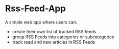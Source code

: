 # Rss-Feed-App
A simple web app where users can:
 * create their own list of tracked RSS feeds
 * group RSS Feeds into categories or subcategories
 * track read and new articles in RSS Feeds
